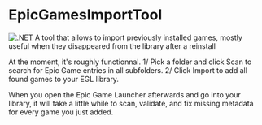 # EpicGamesImportTool
[![.NET](https://github.com/Letoonik/EpicGamesImportTool/actions/workflows/dotnet.yml/badge.svg)](https://github.com/Letoonik/EpicGamesImportTool/actions/workflows/dotnet.yml)
A tool that allows to import previously installed games, mostly useful when they disappeared from the library after a reinstall

At the moment, it's roughly functionnal.
1/ Pick a folder and click Scan to search for Epic Game entries in all subfolders.
2/ Click Import to add all found games to your EGL library.

When you open the Epic Game Launcher afterwards and go into your library, it will take a little while to scan, validate, and fix missing metadata for every game you just added.
